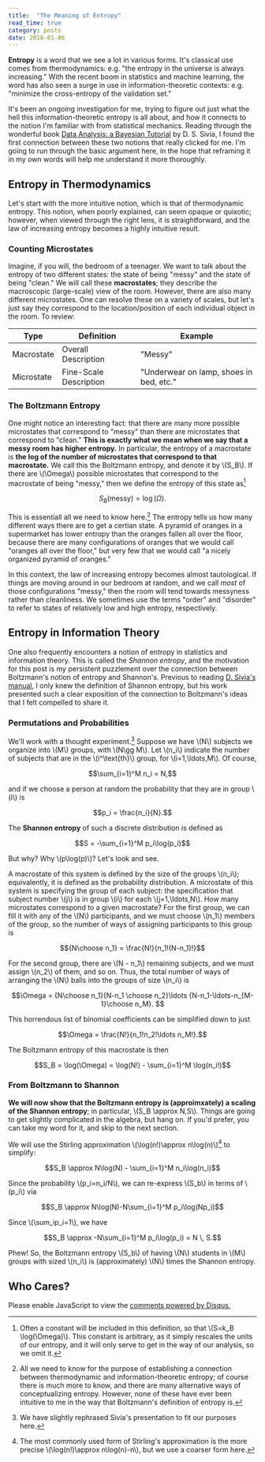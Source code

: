 ```yaml
---
title:  "The Meaning of Entropy"
read_time: true
category: posts
date: 2018-01-06
---
```


**Entropy** is a word that we see a lot in various forms. It's classical use
  comes from thermodynamics: e.g. "the entropy in the universe is always
  increasing." With the recent boom in statistics and machine learning, the word
  has also seen a surge in use in information-theoretic contexts: e.g. "minimize
  the cross-entropy of the validation set." 
  
  It's been an ongoing investigation for me, trying to figure out just what the
  hell this information-theoretic entropy is all about, and how it connects to
  the notion I'm familiar with from statistical mechanics. Reading through the
  wonderful book [Data Analysis: a Bayesian Tutorial][1] by D. S. Sivia, I
  found the first connection between these two notions that really clicked for
  me. I'm going to run through the basic argument here, in the hope that
  reframing it in my own words will help me understand it more thoroughly.
  
  
## Entropy in Thermodynamics

Let's start with the more intuitive notion, which is that of thermodynamic
entropy. This notion, when poorly explained, can seem opaque or quixotic;
however, when viewed through the right lens, it is straightforward, and the law
of increasing entropy becomes a highly intuitive result.

### Counting Microstates

Imagine, if you will, the bedroom of a teenager. We want to talk about the
entropy of two different states: the state of being "messy" and the state of
being "clean." We will call these **macrostates**; they describe the macroscopic
(large-scale) view of the room. However, there are also many different
microstates. One can resolve these on a variety of scales, but let's just say
they correspond to the location/position of each individual object in the
room. To review: 

Type       | Definition             | Example
-----------|------------------------|------------------
Macrostate | Overall Description    | "Messy"
Microstate | Fine-Scale Description | "Underwear on lamp, shoes in bed, etc."

### The Boltzmann Entropy

One might notice an interesting fact: that there are many more possible
microstates that correspond to "messy" than there are microstates that
correspond to "clean." **This is exactly what we mean when we say that a messy
room has higher entropy.** In particular, the entropy of a macrostate is **the
log of the number of microstates that correspond to that macrostate.** We call
this the Boltzmann entropy, and denote it by \\(S_B\\). If there are
\\(\Omega\\) possible microstates that correspond to the macrostate of being
"messy," then we define the entropy of this state as[^fnote2]

$$S_B(\text{messy}) = \log(\Omega).$$

This is essentiall all we need to know here.[^fnote1] The entropy tells us how many
different ways there are to get a certian state. A pyramid of oranges in a
supermarket has lower entropy than the oranges fallen all over the floor,
because there are many configurations of oranges that we would call "oranges all
over the floor," but very few that we would call "a nicely organized pyramid of
oranges." 

In this context, the law of increasing entropy becomes almost tautological. If
things are moving around in our bedroom at random, and we call *most* of those
configurations "messy," then the room will tend towards messyness rather than
cleanliness. We sometimes use the terms "order" and "disorder" to refer to
states of relatively low and high entropy, respectively.

## Entropy in Information Theory

One also frequently encounters a notion of entropy in statistics and information
theory. This is called the *Shannon entropy*, and the motivation for this post
is my persistent puzzlement over the connection between Boltzmann's notion of
entropy and Shannon's. Previous to reading [D. Sivia's manual][1], I only knew
the definition of Shannon entropy, but his work presented such a clear
exposition of the connection to Boltzmann's ideas that I felt compelled to share it.

### Permutations and Probabilities

We'll work with a thought experiment.[^fnote3] Suppose we have \\(N\\) subjects
we organize into \\(M\\) groups, with \\(N\gg M\\). Let \\(n_i\\) indicate the
number of subjects that are in the \\(i^\text{th}\\) group, for
\\(i=1,\ldots,M\\). Of course,

$$\sum_{i=1}^M n_i = N,$$

and if we choose a person at random the probability that they are in group
\\(i\\) is

$$p_i = \frac{n_i}{N}.$$

The **Shannon entropy** of such a discrete distribution is defined as 

$$S = -\sum_{i=1}^M p_i\log(p_i)$$

But why? Why \\(p\log(p)\\)? Let's look and see.

A macrostate of this system is defined by the size of the groups \\(n_i\\);
equivalently, it is defined as the probability distribution. A microstate of
this system is specifying the group of each subject: the specification that
subject number \\(j\\) is in group \\(i\\) for each \\(j=1,\ldots,N\\). How many
microstates correspond to a given macrostate? For the first group, we can fill
it with any of the \\(N\\) participants, and we must choose \\(n_1\\) members of
the group, so the number of ways of assigning participants to this group is 

$${N\choose n_1} = \frac{N!}{n_1!(N-n_1)!}$$

For the second group, there are \\(N - n_1\\) remaining subjects, and we must assign
\\(n_2\\) of them, and so on. Thus, the total number of ways of arranging the
\\(N\\) balls into the groups of size \\(n_i\\) is

$$\Omega = {N\choose n_1}{N-n_1 \choose n_2}\ldots {N-n_1-\ldots-n_{M-1}\choose n_M}. $$

This horrendous list of binomial coefficients can be simplified down to just

$$\Omega =  \frac{N!}{n_1!n_2!\ldots n_M!}.$$

The Boltzmann entropy of this macrostate is then

$$S_B = \log(\Omega) = \log(N!) - \sum_{i=1}^M \log(n_i!)$$

### From Boltzmann to Shannon

**We will now show that the Boltzmann entropy is (approimxately) a scaling of the
Shannon entropy**; in particular, \\(S_B \approx N\,S\\). Things are going to get
slightly complicated in the algebra, but hang on. If you'd prefer, you can take
my word for it, and skip to the next section.

We will use the Stirling approximation \\(\log(n!)\approx n\log(n)\\)[^fnote4]
to simplify:

$$S_B \approx N\log(N) - \sum_{i=1}^M n_i\log(n_i)$$

Since the probability \\(p_i=n_i/N\\), we can re-express \\(S_b\\) in terms of
\\(p_i\\) via 

$$S_B \approx N\log(N)-N\sum_{i=1}^M p_i\log(Np_i)$$

Since \\(\sum_ip_i=1\\), we have

$$S_B \approx -N\sum_{i=1}^M p_i\log(p_i) = N \, S.$$

Phew! So, the Boltzmann entropy \\(S_b\\) of having \\(N\\) students in \\(M\\)
groups with sized \\(n_i\\) is (approximately) \\(N\\) times the Shannon
entropy.

## Who Cares?

<!-------------------------------- FOOTER ----------------------------> 

[1]: https://www.amazon.com/Data-Analysis-Bayesian-Devinderjit-Sivia/dp/0198568320

[^fnote2]: Often a constant will be included in this definition, so that
    \\(S=k_B \log(\Omega)\\). This constant is arbitrary, as it simply rescales
    the units of our entropy, and it will only serve to get in the way of our
    analysis, so we omit it.
	
[^fnote1]: All we need to know for the purpose of establishing a connection
    between thermodynamic and information-theoretic entropy; of course there is
    much more to know, and there are many alternative ways of conceptualizing
    entropy. However, none of these have ever been intuitive to me in the way
    that Boltzmann's definition of entropy is.

[^fnote3]: We have slightly rephrased Sivia's presentation to fit our purposes here.

[^fnote4]: The most commonly used form of Stirling's approximation is the more
    precise \\(\log(n!)\approx n\log(n)-n\\), but we use a coarser form here.


<!-- Wish we could put this in _includes/scripts.html. But it doesn't run from -->
<!-- there. It needs to be run at the bottom of the file, rather than at the   -->
<!-- top; perhaps that has something to do with it. Anyways, I'll just include -->
<!-- this chunk of HTML at the footer of all my posts, even though its fugly.  -->

<div id="disqus_thread"></div>
<script>

/**
*  RECOMMENDED CONFIGURATION VARIABLES: EDIT AND UNCOMMENT THE SECTION BELOW TO INSERT DYNAMIC VALUES FROM YOUR PLATFORM OR CMS.
*  LEARN WHY DEFINING THESE VARIABLES IS IMPORTANT: https://disqus.com/admin/universalcode/#configuration-variables*/
/*
var disqus_config = function () {
this.page.url = PAGE_URL;  // Replace PAGE_URL with your page's canonical URL variable
this.page.identifier = PAGE_IDENTIFIER; // Replace PAGE_IDENTIFIER with your page's unique identifier variable
};
*/
(function() { // DON'T EDIT BELOW THIS LINE
var d = document, s = d.createElement('script');
s.src = 'https://pwills-com.disqus.com/embed.js';
s.setAttribute('data-timestamp', +new Date());
(d.head || d.body).appendChild(s);
})();
</script>
<noscript>Please enable JavaScript to view the <a href="https://disqus.com/?ref_noscript">comments powered by Disqus.</a></noscript>
